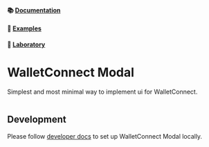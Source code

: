 #### 📚 [Documentation](https://docs.walletconnect.com/2.0/web/walletConnectModal/installation)

#### 🔎 [Examples](https://github.com/WalletConnect/web3modal-examples)

#### 🧪 [Laboratory](https://lab-walletconnect-modal.pages.dev)

# WalletConnect Modal

Simplest and most minimal way to implement ui for WalletConnect.

<p align="center">
  <img src="./.github/assets/header.png" alt="" border="0">
</p>

## Development

Please follow [developer docs](./.github/docs/development.md) to set up WalletConnect Modal locally.
